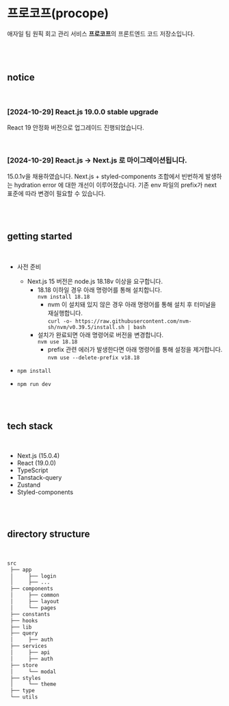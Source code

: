 # 프로코프(procope)

애자일 팀 원픽 회고 관리 서비스 **프로코프**의 프론트엔드 코드 저장소입니다.
<br/>
<br/>
<br/>
<br/>

## notice

<br/>

### [2024-10-29] React.js 19.0.0 stable upgrade

React 19 안정화 버전으로 업그레이드 진행되었습니다.

<br/>

### [2024-10-29] React.js -> Next.js 로 마이그레이션됩니다.

15.0.1v을 채용하였습니다.
Next.js + styled-components 조합에서 빈번하게 발생하는 hydration error 에 대한 개선이 이루어졌습니다.
기존 env 파일의 prefix가 next 표준에 따라 변경이 필요할 수 있습니다.

<br/>
<br/>

## getting started

<br/>

- 사전 준비

  - Next.js 15 버전은 node.js 18.18v 이상을 요구합니다.
    - 18.18 이하일 경우 아래 명령어를 통해 설치합니다.<br/>`nvm install 18.18`
      - nvm 이 설치돼 있지 않은 경우 아래 명령어를 통해 설치 후 터미널을 재실행합니다.<br/>`curl -o- https://raw.githubusercontent.com/nvm-sh/nvm/v0.39.5/install.sh | bash`
    - 설치가 완료되면 아래 명령어로 버전을 변경합니다. <br/>`nvm use 18.18`
      - prefix 관련 에러가 발생한다면 아래 명령어를 통해 설정을 제거합니다.<br/>`nvm use --delete-prefix v18.18`

- `npm install`
- `npm run dev`

<br/>
<br/>

## tech stack

<br/>

- Next.js (15.0.4)
- React (19.0.0)
- TypeScript
- Tanstack-query
- Zustand
- Styled-components

<br/>
<br/>

## directory structure

<br/>

```css
src
 ├── app
 │     ├── login
 │     ├── ...
 ├── components
 │     ├── common
 │     ├── layout
 │     └── pages
 ├── constants
 ├── hooks
 ├── lib
 ├── query
 │     ├── auth
 ├── services
 │     ├── api
 │     ├── auth
 ├── store
 │     └── modal
 ├── styles
 │     └── theme
 ├── type
 └── utils
```

